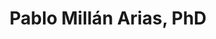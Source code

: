 ---
layout: page
title: Pablo Millán Arias, PhD
description: Bioinformatics & Machine Learning
img: assets/img/Pablo.jpg
redirect: https://millanp95.github.io/
importance: 1
category: Postdocs
---